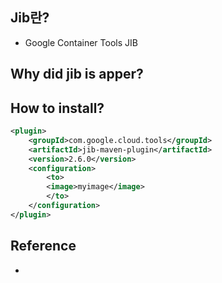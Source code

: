 ## Jib란?
- Google Container Tools JIB

## Why did jib is apper?


## How to install?

```xml
<plugin>
    <groupId>com.google.cloud.tools</groupId>
    <artifactId>jib-maven-plugin</artifactId>
    <version>2.6.0</version>
    <configuration>
        <to>
        <image>myimage</image>
        </to>
    </configuration>
</plugin>
```

## Reference
- >